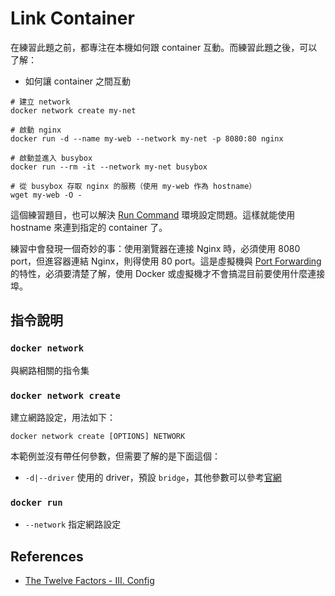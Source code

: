 # Link Container

在練習此題之前，都專注在本機如何跟 container 互動。而練習此題之後，可以了解：

* 如何讓 container 之間互動

```
# 建立 network
docker network create my-net

# 啟動 nginx
docker run -d --name my-web --network my-net -p 8080:80 nginx

# 啟動並進入 busybox
docker run --rm -it --network my-net busybox

# 從 busybox 存取 nginx 的服務（使用 my-web 作為 hostname）
wget my-web -O -
```

這個練習題目，也可以解決 [Run Command](exercises-04-run-command.md) 環境設定問題。這樣就能使用 hostname 來連到指定的 container 了。

練習中會發現一個奇妙的事：使用瀏覽器在連接 Nginx 時，必須使用 8080 port，但進容器連結 Nginx，則得使用 80 port。這是虛擬機與 [Port Forwarding](exercises-03-port-forwarding.md) 的特性，必須要清楚了解，使用 Docker 或虛擬機才不會搞混目前要使用什麼連接埠。

## 指令說明

### `docker network`

與網路相關的指令集

### `docker network create`

建立網路設定，用法如下：

```
docker network create [OPTIONS] NETWORK
```

本範例並沒有帶任何參數，但需要了解的是下面這個：

* `-d|--driver` 使用的 driver，預設 `bridge`，其他參數可以參考[官網](https://docs.docker.com/network/#network-drivers)

### `docker run`

* `--network` 指定網路設定

## References

* [The Twelve Factors - III. Config](https://12factor.net/config)
